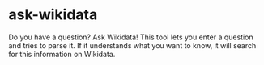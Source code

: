 ask-wikidata
============

Do you have a question? Ask Wikidata! This tool lets you enter a question and tries to parse it. If it understands what you want to know, it will search for this information on Wikidata.
